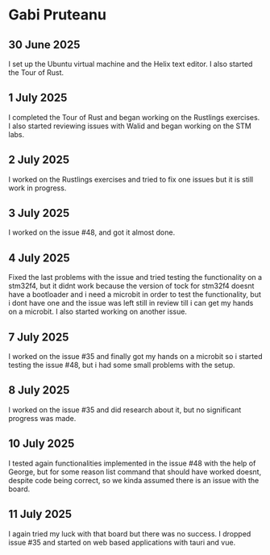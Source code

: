 # Gabi Pruteanu

## 30 June 2025
I set up the Ubuntu virtual machine and the Helix text editor. I also started the Tour of Rust.

## 1 July 2025
I completed the Tour of Rust and began working on the Rustlings exercises. I also started reviewing issues with Walid and began working on the STM labs.

## 2 July 2025
I worked on the Rustlings exercises and tried to fix one issues but it is still work in progress.

## 3 July 2025
I worked on the issue #48, and got it almost done.

## 4 July 2025
Fixed the last problems with the issue and tried testing the functionality on a stm32f4, but it didnt work because the version of tock for stm32f4 doesnt have a bootloader and i need a microbit in order to test the functionality, but i dont have one and the issue was left still in review till i can get my hands on a microbit.
I also started working on another issue.

## 7 July 2025
I worked on the issue #35 and finally got my hands on a microbit so i started testing the issue #48, but i had some small problems with the setup.

## 8 July 2025
I worked on the issue #35 and did research about it, but no significant progress was made.

## 10 July 2025
I tested again functionalities implemented in the issue #48 with the help of George, but for some reason list command that should have worked doesnt, despite code being correct, so we kinda assumed there is an issue with the board.

## 11 July 2025
I again tried my luck with that board but there was no success. I dropped issue #35 and started on web based applications with tauri and vue.
